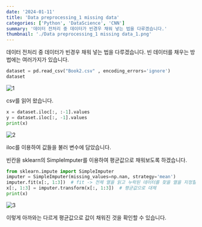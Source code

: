 ```yaml
---
date: '2024-01-11'
title: 'Data preprocessing_1 missing data'
categories: ['Python', 'DataScience', 'CNN']
summary: '데이터 전처리 중 데이터가 빈경우 채워 넣는 법을 다루겠습니다.'
thumbnail: './Data preprocessing_1 missing data_1.png'
---
```


데이터 전처리 중 데이터가 빈경우 채워 넣는 법을 다루겠습니다.
빈 데이터를 채우는 방법에는 여러가지가 있습니다.

```python
dataset = pd.read_csv("Book2.csv" , encoding_errors='ignore')
dataset
```

![1](https://i.ibb.co/jbcPn1z/Data-preprocessing-1-missing-data-1.png)

csv를 읽어 왔습니다.

```python
x = dataset.iloc[:, :-1].values
y = dataset.iloc[:, -1].values
print(x)
```

![2](https://i.ibb.co/2sYvxq5/Data-preprocessing-1-missing-data-2.png)

iloc를 이용하여 값들을 불러 변수에 담았습니다.

빈칸을 sklearn의 SimpleImputer를 이용하여 평균값으로 채워보도록 하겠습니다.

```python
from sklearn.impute import SimpleImputer
imputer = SimpleImputer(missing_values=np.nan, strategy='mean')
imputer.fit(x[:, 1:3])  # fit -> 전체 열을 읽고 누락된 데이터를 찾을 열을 지정할 수 있다.
x[:, 1:3] = imputer.transform(x[:, 1:3])  # 평균값으로 대체
print(x)
```

![3](https://i.ibb.co/C1dQCKt/Data-preprocessing-1-missing-data-3.png)

이렇게 아까와는 다르게 평균값으로 값이 채워진 것을 확인할 수 있습니다.
